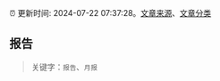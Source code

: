 :alarm_clock: 更新时间: 2024-07-22 07:37:28。[文章来源](/README.md)、[文章分类](/TAGS.md)

## 报告


> 关键字：`报告`、`月报`



